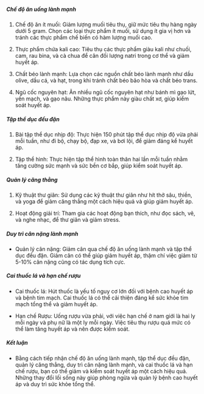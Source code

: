 ##### Chế độ ăn uống lành mạnh
1. Chế độ ăn ít muối: Giảm lượng muối tiêu thụ, giữ mức tiêu thụ hàng ngày dưới 5 gram. Chọn các loại thực phẩm ít muối, sử dụng ít gia vị hơn và tránh các thực phẩm chế biến có hàm lượng muối cao.

2. Thực phẩm chứa kali cao: Tiêu thụ các thực phẩm giàu kali như chuối, cam, rau bina, và cà chua để cân đối lượng natri trong cơ thể và giảm huyết áp.
   
3. Chất béo lành mạnh: Lựa chọn các nguồn chất béo lành mạnh như dầu olive, dầu cá, và hạt, trong khi tránh chất béo bão hòa và chất béo trans.

4. Ngũ cốc nguyên hạt: Ăn nhiều ngũ cốc nguyên hạt như bánh mì gạo lứt, yến mạch, và gạo nâu. Những thực phẩm này giàu chất xơ, giúp kiểm soát huyết áp.

##### Tập thể dục đều đặn
1. Bài tập thể dục nhịp độ: Thực hiện 150 phút tập thể dục nhịp độ vừa phải mỗi tuần, như đi bộ, chạy bộ, đạp xe, và bơi lội, để giảm đáng kể huyết áp.

2. Tập thể hình: Thực hiện tập thể hình toàn thân hai lần mỗi tuần nhằm tăng cường sức mạnh và sức bền cơ bắp, giúp kiểm soát huyết áp.

 ##### Quản lý căng thằng
1. Kỹ thuật thư giãn: Sử dụng các kỹ thuật thư giãn như hít thở sâu, thiền, và yoga để giảm căng thẳng một cách hiệu quả và giúp giảm huyết áp.

2. Hoạt động giải trí: Tham gia các hoạt động bạn thích, như đọc sách, vẽ, và nghe nhạc, để thư giãn và giảm stress.

##### Duy trì cân nặng lành mạnh
* Quản lý cân nặng: Giảm cân qua chế độ ăn uống lành mạnh và tập thể dục đều đặn. Giảm cân có thể giúp giảm huyết áp, thậm chí việc giảm từ 5-10% cân nặng cũng có tác dụng tích cực. 

##### Cai thuốc lá và hạn chế rượu
* Cai thuốc lá: Hút thuốc là yếu tố nguy cơ lớn đối với bệnh cao huyết áp và bệnh tim mạch. Cai thuốc lá có thể cải thiện đáng kể sức khỏe tim mạch tổng thể và giảm huyết áp.

* Hạn chế Rượu: Uống rượu vừa phải, với việc hạn chế ở nam giới là hai ly mỗi ngày và phụ nữ là một ly mỗi ngày. Việc tiêu thụ rượu quá mức có thể làm tăng huyết áp và nên được kiểm soát.

##### Kết luận
* Bằng cách tiếp nhận chế độ ăn uống lành mạnh, tập thể dục đều đặn, quản lý căng thẳng, duy trì cân nặng lành mạnh, và cai thuốc lá và hạn chế rượu, bạn có thể giảm và kiểm soát huyết áp một cách hiệu quả. Những thay đổi lối sống này giúp phòng ngừa và quản lý bệnh cao huyết áp và duy trì sức khỏe tổng thể.